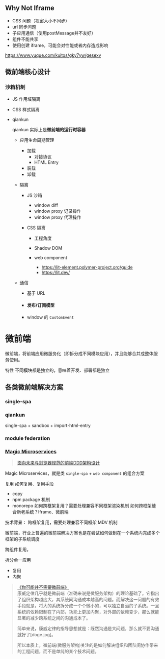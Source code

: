 

## Why Not Iframe

- CSS 问题（视窗大小不同步）
- url 同步问题
- 子应用通信（使用postMessage并不友好）
- 组件不能共享
- 使用创建 iframe，可能会对性能或者内存造成影响

https://www.yuque.com/kuitos/gky7yw/gesexv

## 微前端核心设计

### 沙箱机制

- JS 作用域隔离
- CSS 样式隔离

- qiankun

  qiankun 实际上是**微前端的运行时容器**

  - 应用生命周期管理

    - 加载
      - 对接协议
      - HTML Entry
    - 装载
    - 卸载

  - 隔离

    - JS 沙箱

      - window diff
      - window proxy 记录操作
      - window proxy 代理操作

    - CSS 隔离
      
      - 工程角度
      
      - Shadow DOM
      
      - web component
      
        - https://lit-element.polymer-project.org/guide
        - https://lit.dev/

  - 通信

    - 基于 URL

    - #### 发布/订阅模型

    - window 的 `CustomEvent`

# 微前端
微前端，将前端应用微服务化（即拆分成不同模块应用），并且能够合并成整体服务使用。

特性
不同模块都是独立的，意味着开发、部署都是独立
## 各类微前端解决方案

### single-spa

### qiankun

single-spa + sandbox + import-html-entry

### module federation
### [Magic Microservices](https://github.com/bytedance/magic-microservices/blob/main/README-zh_CN.md)

> [面向未来与浏览器规范的前端DDD架构设计](https://mp.weixin.qq.com/s/Br4cYZ1UDqwcBRKQTBqsMw)

Magic Microservices，就是类 `single-spa` + `web component` 的组合方案

复用
如何复用、复用手段
- copy
- npm package 机制
- monorepo
如何跨框架复用？需要处理兼容不同框架渲染机制
如何跨框架缝合新老系统？Iframe、微前端

技术背景：
跨框架复用，需要处理兼容不同框架 MDV 机制

微前端，行业上普遍的微前端解决方案也是在尝试如何做到在一个系统内完成多个框架的子系统调度

跨组件复用，

拆分单一应用
- 复用
- 内聚


> [《你可能并不需要微前端》](https://mp.weixin.qq.com/s/khrziHjDfgGS4GgHa6qQJg)  
> 康威定律几乎就是微前端（准确来说是微服务架构）的理论基础了。它指出了组织架构越庞大，其系统间沟通成本越高的问题。而解决这一问题的有效手段就是，将大的系统拆分成一个个微小的，可以独立自治的子系统。一旦系统的依赖限制在了内部，功能上更加内聚，对外部的依赖变少，那么就能显著的减少跨系统之间的沟通成本了。 
>  
> 简单来说，康威定律的指导思想就是：既然沟通是大问题，那么就不要沟通就好了[doge.jpg]。
>   
> 所以本质上，微前端(微服务架构)关注的是如何解决组织和团队间协作带来的工程问题，而不是单纯的某个技术问题。  